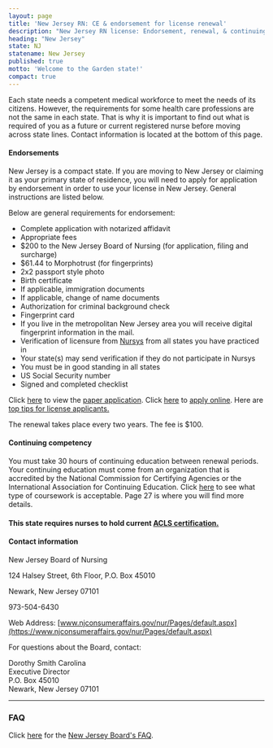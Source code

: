 ```yaml
---
layout: page
title: 'New Jersey RN: CE & endorsement for license renewal'
description: "New Jersey RN license: Endorsement, renewal, & continuing ed. Stay compliant & enhance nursing skills."
heading: "New Jersey"
state: NJ
statename: New Jersey
published: true
motto: 'Welcome to the Garden state!'
compact: true
---
```


Each state needs a competent medical workforce to meet the needs of its citizens. However, the requirements for some health care professions are not the same in each state. That is why it is important to find out what is required of you as a future or current registered nurse before moving across state lines. Contact information is located at the bottom of this page.

#### Endorsements

New Jersey is a compact state. If you are moving to New Jersey or claiming it as your primary state of residence, you will need to apply for application by endorsement in order to use your license in New Jersey. General instructions are listed below.

Below are general requirements for endorsement:

-   Complete application with notarized affidavit
-   Appropriate fees
-   $200 to the New Jersey Board of Nursing (for application, filing and surcharge)
-   $61.44 to Morphotrust (for fingerprints)
-   2x2 passport style photo
-   Birth certificate
-   If applicable, immigration documents
-   If applicable, change of name documents
-   Authorization for criminal background check
-   Fingerprint card
-   If you live in the metropolitan New Jersey area you will receive digital fingerprint information in the mail.
-   Verification of licensure from [Nursys](https://www.nursys.com/) from all states you have practiced in
-   Your state(s) may send verification if they do not participate in Nursys
-   You must be in good standing in all states
-   US Social Security number
-   Signed and completed checklist

Click [here](https://www.njconsumeraffairs.gov/nur/Pages/applications.aspx) to view the [paper application](https://www.njconsumeraffairs.gov/nur/Pages/applications.aspx). Click [here](https://newjersey.mylicense.com/eGov/Login.aspx) to [apply online](https://newjersey.mylicense.com/eGov/Login.aspx). Here are [top tips for license applicants.](https://www.njconsumeraffairs.gov/Documents/Top-Tips-for-License-Applicants.pdf)

The renewal takes place every two years. The fee is $100.

#### Continuing competency

You must take 30 hours of continuing education between renewal periods. Your continuing education must come from an organization that is accredited by the National Commission for Certifying Agencies or the International Association for Continuing Education. Click [here](https://www.njconsumeraffairs.gov/regulations/Chapter-37-New-Jersey-Board-of-Nursing.pdf) to see what type of coursework is acceptable. Page 27 is where you will find more details.

#### This state requires nurses to hold current [ACLS certification.](https://www.acls.net/new-jersey-acls-pals-bls)

#### Contact information

New Jersey Board of Nursing

124 Halsey Street, 6th Floor, P.O. Box 45010

Newark, New Jersey 07101

​973-504-6430

Web Address: [www.njconsumeraffairs.gov/nur/Pages/default.aspx](https://www.njconsumeraffairs.gov/nur/Pages/default.aspx)

For questions about the Board, contact:

Dorothy Smith Carolina  
Executive Director  
P.O. Box 45010  
Newark, New Jersey 07101

* * * * *

### FAQ

Click [here](https://www.njconsumeraffairs.gov/nur/Pages/FAQ.aspx) for the [New Jersey Board's FAQ](https://www.njconsumeraffairs.gov/nur/Pages/FAQ.aspx).
